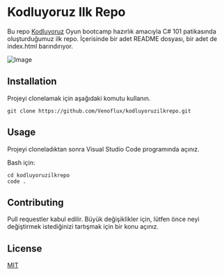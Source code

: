 # Kodluyoruz Ilk Repo
Bu repo [Kodluyoruz](https://www.kodluyoruz.org/gamebootcamp/) Oyun bootcamp hazırlık amacıyla C# 101 patikasında oluşturduğumuz ilk repo. İçerisinde bir adet README dosyası, bir adet de index.html barındırıyor.

![Image](https://www.linkpicture.com/q/Screenshot-2021-09-30-144039.png)

## Installation
Projeyi clonelamak için aşağıdaki komutu kullanın.

`git clone https://github.com/Venoflux/kodluyoruzilkrepo.git`

## Usage 
Projeyi cloneladıktan sonra Visual Studio Code programında açınız.

Bash için:
```
cd kodluyoruzilkrepo
code .
```

## Contributing 
Pull requestler kabul edilir. Büyük değişiklikler için, lütfen önce neyi değiştirmek istediğinizi tartışmak için bir konu açınız.

## License
[MIT](https://choosealicense.com/licenses/mit/)